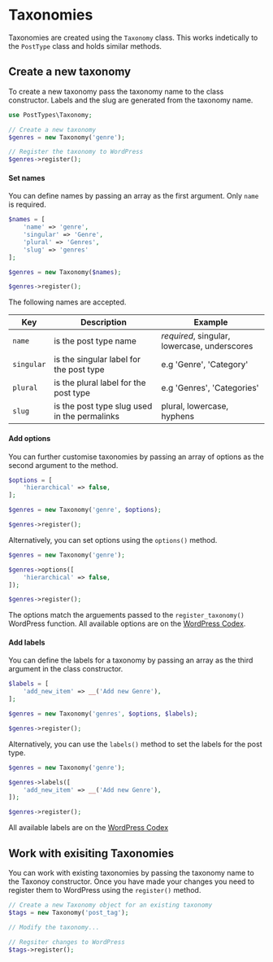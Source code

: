 # Taxonomies

Taxonomies are created using the `Taxonomy` class. This works indetically to the `PostType` class and holds similar methods.

## Create a new taxonomy

To create a new taxonomy pass the taxonomy name to the class constructor. Labels and the slug are generated from the taxonomy name.

```php
use PostTypes\Taxonomy;

// Create a new taxonomy
$genres = new Taxonomy('genre');

// Register the taxonomy to WordPress
$genres->register();
```

#### Set names

You can define names by passing an array as the first argument. Only `name` is required.

```php
$names = [
    'name' => 'genre',
    'singular' => 'Genre',
    'plural' => 'Genres',
    'slug' => 'genres'
];

$genres = new Taxonomy($names);

$genres->register();
```

The following names are accepted.

| Key | Description | Example |
| --- | --- | --- |
| `name` | is the post type name | *required*, singular, lowercase, underscores |
| `singular` | is the singular label for the post type | e.g 'Genre', 'Category' |
| `plural` | is the plural label for the post type | e.g 'Genres', 'Categories' |
| `slug` | is the post type slug used in the permalinks | plural, lowercase, hyphens |

#### Add options

You can further customise taxonomies by passing an array of options as the second argument to the method.

```php
$options = [
    'hierarchical' => false,
];

$genres = new Taxonomy('genre', $options);

$genres->register();
```

Alternatively, you can set options using the `options()` method.

```php
$genres = new Taxonomy('genre');

$genres->options([
    'hierarchical' => false,
]);

$genres->register();
```

The options match the arguements passed to the `register_taxonomy()` WordPress function. All available options are on the [WordPress Codex](https://codex.wordpress.org/Function_Reference/register_taxonomy#Arguments).

#### Add labels

You can define the labels for a taxonomy by passing an array as the third argument in the class constructor.

```php
$labels = [
    'add_new_item' => __('Add new Genre'),
];

$genres = new Taxonomy('genres', $options, $labels);

$genres->register();
```

Alternatively, you can use the `labels()` method to set the labels for the post type.

```php
$genres = new Taxonomy('genre');

$genres->labels([
    'add_new_item' => __('Add new Genre'),
]);

$genres->register();
```

All available labels are on the [WordPress Codex](https://codex.wordpress.org/Function_Reference/register_taxonomy)

## Work with exisiting Taxonomies

You can work with existing taxonomies by passing the taxonomy name to the Taxonoy constructor. Once you have made your changes you need to register them to WordPress using the `register()` method.

```php
// Create a new Taxonomy object for an existing taxonomy
$tags = new Taxonomy('post_tag');

// Modify the taxonomy...

// Regsiter changes to WordPress
$tags->register();
```
